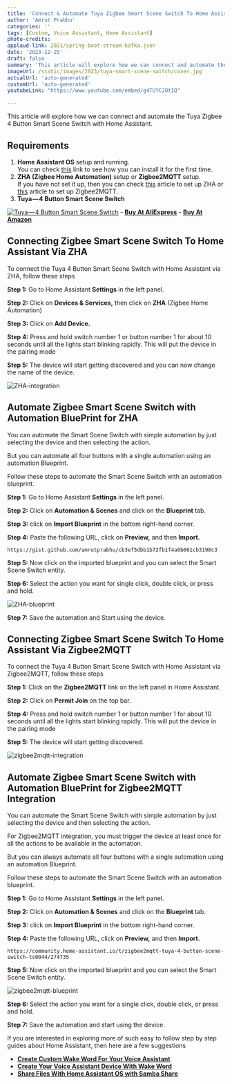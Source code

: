 ```yaml
---
title: 'Connect & Automate Tuya Zigbee Smart Scene Switch To Home Assistant'
author: 'Amrut Prabhu'
categories: ''
tags: [Custom, Voice Assistant, Home Assistant]
photo-credits:
applaud-link: 2021/spring-boot-stream-kafka.json
date: '2023-12-25'
draft: false
summary: 'This article will explore how we can connect and automate the Tuya Zigbee 4 Button Smart Scene Switch with Home Assistant'
imageUrl: /static/images/2023/tuya-smart-scene-switch/cover.jpg
actualUrl: 'auto-generated'
customUrl: 'auto-generated'
youtubeLink: "https://www.youtube.com/embed/g4TUYCJOtIQ"

---
```


This article will explore how we can connect and automate the Tuya Zigbee 4 Button Smart Scene Switch with Home Assistant.

<TOCInline toc={props.toc} asDisclosure />  

## Requirements

1.  **Home Assistant OS** setup and running.  
    You can check [this](https://smarthomecircle.com/how-to-connect-wifi-to-home-assistant-on-startup) link to see how you can install it for the first time.
2.  **ZHA (Zigbee Home Automation)** setup or **Zigbee2MQTT** setup.  
    If you have not set it up, then you can check [this](https://smarthomecircle.com/connect-zigbee-device-using-sonoff-zigbee-3-dongle-plus-to-home-assistant) article to set up ZHA or [this](https://smarthomecircle.com/install-zigbee2mqtt-with-home-assistant) article to set up Zigbee2MQTT.
3.  **Tuya — 4 Button Smart Scene Switch**  

[![Tuya — 4 Button Smart Scene Switch](/static/images/2023/tuya-smart-scene-switch/Tuya-ZigBee-Smart-Switch.webp)](https://s.click.aliexpress.com/e/_DmPgWRR)
        -   [**Buy At AliExpress**](https://s.click.aliexpress.com/e/_DmPgWRR)
        -   [**Buy At Amazon**](https://amzn.to/47Nvn7S)      
    

## Connecting Zigbee Smart Scene Switch To Home Assistant Via ZHA

To connect the Tuya 4 Button Smart Scene Switch with Home Assistant via ZHA, follow these steps

**Step 1:** Go to Home Assistant **Settings** in the left panel.

**Step 2:** Click on **Devices & Services,** then click on **ZHA** (Zigbee Home Automation)

**Step 3:** Click on **Add Device.**

**Step 4:** Press and hold switch number 1 or button number 1 for about 10 seconds until all the lights start blinking rapidly. This will put the device in the pairing mode

**Step 5:** The device will start getting discovered and you can now change the name of the device.

![ZHA-integration](/static/images/2023/tuya-smart-scene-switch/ZHA-integration.webp)

## Automate Zigbee Smart Scene Switch with Automation BluePrint for ZHA

You can automate the Smart Scene Switch with simple automation by just selecting the device and then selecting the action.

But you can automate all four buttons with a single automation using an automation Blueprint.

Follow these steps to automate the Smart Scene Switch with an automation blueprint.

**Step 1:** Go to Home Assistant **Settings** in the left panel.

**Step 2:** Click on **Automation & Scenes** and click on the **Blueprint** tab.

**Step 3:** click on **Import Blueprint** in the bottom right-hand corner.

**Step 4:** Paste the following URL, click on **Preview,** and then **Import.**
```shell
https://gist.github.com/amrutprabhu/cb3ef5dbb1b72fb1f4a0b661cb3198c3
```
**Step 5:** Now click on the imported blueprint and you can select the Smart Scene Switch entity.

**Step 6:** Select the action you want for single click, double click, or press and hold.

![ZHA-blueprint](/static/images/2023/tuya-smart-scene-switch/ZHA-blueprint.webp)

**Step 7:** Save the automation and Start using the device.

  

## Connecting Zigbee Smart Scene Switch To Home Assistant Via Zigbee2MQTT

To connect the Tuya 4 Button Smart Scene Switch with Home Assistant via Zigbee2MQTT, follow these steps

**Step 1:** Click on the **Zigbee2MQTT** link on the left panel in Home Assistant.

**Step 2:** Click on **Permit Join** on the top bar.

**Step 4:** Press and hold switch number 1 or button number 1 for about 10 seconds until all the lights start blinking rapidly. This will put the device in the pairing mode

**Step 5:** The device will start getting discovered.

![zigbee2mqtt-integration](/static/images/2023/tuya-smart-scene-switch/zigbee2mqtt-integration.webp)

## Automate Zigbee Smart Scene Switch with Automation BluePrint for Zigbee2MQTT Integration

You can automate the Smart Scene Switch with simple automation by just selecting the device and then selecting the action.

For Zigbee2MQTT integration, you must trigger the device at least once for all the actions to be available in the automation.

But you can always automate all four buttons with a single automation using an automation Blueprint.

Follow these steps to automate the Smart Scene Switch with an automation blueprint.

**Step 1:** Go to Home Assistant **Settings** in the left panel.

**Step 2:** Click on **Automation & Scenes** and click on the **Blueprint** tab.

**Step 3:** click on **Import Blueprint** in the bottom right-hand corner.

**Step 4:** Paste the following URL, click on **Preview,** and then **Import.**
```shell
https://community.home-assistant.io/t/zigbee2mqtt-tuya-4-button-scene-switch-ts0044/274735
```
**Step 5:** Now click on the imported blueprint and you can select the Smart Scene Switch entity.

![zigbee2mqtt-blueprint](/static/images/2023/tuya-smart-scene-switch/zigbee2mqtt-blueprint.webp)

**Step 6:** Select the action you want for a single click, double click, or press and hold.

**Step 7:** Save the automation and start using the device.


If you are interested in exploring more of such easy to follow step by step guides about Home Assistant, then here are a few suggestions

-   [**Create Custom Wake Word For Your Voice Assistant**](https://smarthomecircle.com/custom-wake-word-for-voice-assistant-with-home-assistant)
-   [**Create Your Voice Assistant Device With Wake Word**](https://smarthomecircle.com/created-voice-assistant-esp32-with-wake-word-in-home-assistant)
-   [**Share Files With Home Assistant OS with Samba Share**](https://smarthomecircle.com/easily-share-files-with-home-assistant-using-samba-share)